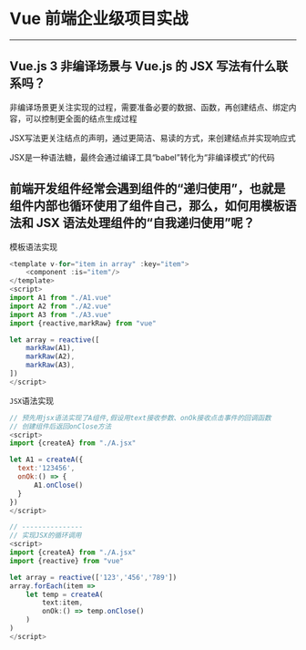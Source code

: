 # Vue 前端企业级项目实战

---

## Vue.js 3 非编译场景与 Vue.js 的 JSX 写法有什么联系吗？

非编译场景更关注实现的过程，需要准备必要的数据、函数，再创建结点、绑定内容，可以控制更全面的结点生成过程

JSX写法更关注结点的声明，通过更简洁、易读的方式，来创建结点并实现响应式

JSX是一种语法糖，最终会通过编译工具“babel”转化为“非编译模式”的代码

## 前端开发组件经常会遇到组件的“递归使用”，也就是组件内部也循环使用了组件自己，那么，如何用模板语法和 JSX 语法处理组件的“自我递归使用”呢？

模板语法实现

```js
<template v-for="item in array" :key="item">
    <component :is="item"/>
</template>
<script>
import A1 from "./A1.vue"
import A2 from "./A2.vue"
import A3 from "./A3.vue"
import {reactive,markRaw} from "vue"

let array = reactive([
    markRaw(A1),
    markRaw(A2),
    markRaw(A3),
])
</script>
```

`JSX`语法实现

```js
// 预先用jsx语法实现了A组件,假设用text接收参数、onOk接收点击事件的回调函数
// 创建组件后返回onClose方法
<script>
import {createA} from "./A.jsx"

let A1 = createA({
  text:'123456',
  onOk:() => {
      A1.onClose()  
  }  
})
</script>

// ---------------
// 实现JSX的循环调用
<script>
import {createA} from "./A.jsx"
import {reactive} from "vue"

let array = reactive(['123','456','789'])
array.forEach(item => 
    let temp = createA(
        text:item,
        onOk:() => temp.onClose()
    )
)
</script>
```

